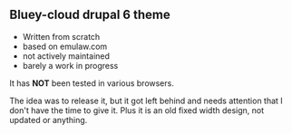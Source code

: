 Bluey-cloud drupal 6 theme
---------------

- Written from scratch
- based on emulaw.com
- not actively maintained
- barely a work in progress

It has **NOT** been tested in various browsers.

The idea was to release it, but it got left behind and needs attention that I don't have the time to give it.
Plus it is an old fixed width design, not updated or anything.

